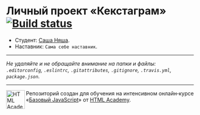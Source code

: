 # Личный проект «Кекстаграм» [![Build status][travis-image]][travis-url]

* Студент: [Саша Няша](#).
* Наставник: `Сама себе наставник`.

---

_Не удаляйте и не обращайте внимание на папки и файлы:_<br>
_`.editorconfig`, `.eslintrc`, `.gitattributes`, `.gitignore`, `.travis.yml`, `package.json`._

---

<a href="https://htmlacademy.ru/intensive/javascript"><img align="left" width="50" height="50" title="HTML Academy" src="https://up.htmlacademy.ru/static/img/intensive/javascript/logo-for-github.svg"></a>

Репозиторий создан для обучения на интенсивном онлайн‑курсе «[Базовый JavaScript](https://htmlacademy.ru/intensive/javascript)» от [HTML Academy](https://htmlacademy.ru).

[travis-image]: https://travis-ci.org/htmlacademy-javascript/220620-kekstagram.svg?branch=master
[travis-url]: https://travis-ci.org/htmlacademy-javascript/220620-kekstagram
